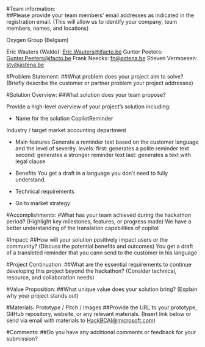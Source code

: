
#Team information:  
##Please provide your team members' email addresses as indicated in the registration email. 
(This will allow us to identify your company, team members, names, and locations) 

Oxygen Group (Belgium)

Eric Wauters (Waldo): Eric.Wauters@ifacto.be
Gunter Peeters: Gunter.Peeters@ifacto.be
Frank Neeckx: fn@astena.be
Stieven Vermoesen: stv@astena.be

#Problem Statement: 
##What problem does your project aim to solve? 
(Briefly describe the customer or partner problem your project addresses) 

 

#Solution Overview: 
##What solution does your team propose? 
 
Provide a high-level overview of your project’s solution including: 
* Name for the solution
 CopilotReminder

Industry / target market
 accounting department
 
* Main features
Generate a reminder text based on the customer language and the level of severity.
levels: 
first: generates a polite reminder text
second: generates a stronger reminder text
last: generates a text with legal clause


* Benefits
You get a draft in a language you don't need to fully understand.

* Technical requirements 
* Go to market strategy 
 

#Accomplishments: 
#What has your team achieved during the hackathon period? 
(Highlight key milestones, features, or progress made) 
We have a better understanding of the translation capebilities of copilot

#Impact: 
##How will your solution positively impact users or the community? 
(Discuss the potential benefits and outcomes) 
You get a draft of a transleted reminder that you cann send to the customer in his language
 

#Project Continuation: 
##What are the essential requirements to continue developing this project beyond the hackathon? 
(Consider technical, resource, and collaboration needs) 


#Value Proposition: 
##What unique value does your solution bring? 
(Explain why your project stands out) 
 

#Materials: Prototype / Pitch / Images 
##Provide the URL to your prototype, GitHub repository, website, or any relevant materials. 
(Insert link below or send via email with materials to HackBCAI@microsoft.com) 
 

#Comments: 
##Do you have any additional comments or feedback for your submission? 

